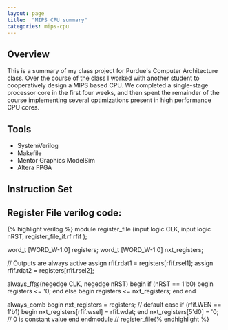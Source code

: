 ```yaml
---
layout: page
title:  "MIPS CPU summary"
categories: mips-cpu
---
```


## Overview

This is a summary of my class project for Purdue's Computer Architecture class. Over the course of the class I worked with another student to cooperatively design a MIPS based CPU. We completed a single-stage processor core in the first four weeks, and then spent the remainder of the course implementing several optimizations present in high performance CPU cores.

## Tools

  * SystemVerilog
  * Makefile
  * Mentor Graphics ModelSim
  * Altera FPGA

## Instruction Set

## Register File verilog code:

{% highlight verilog %}
module register_file (input logic CLK, 
		      input logic nRST, 
		      register_file_if.rf rfif
		      );

   
   word_t [WORD_W-1:0] registers;
   word_t [WORD_W-1:0] nxt_registers;

   // Outputs are always active
   assign rfif.rdat1 = registers[rfif.rsel1];
   assign rfif.rdat2 = registers[rfif.rsel2]; 

   always_ff@(negedge CLK, negedge nRST) begin
      if (nRST == 1'b0) begin
	 registers <= '0;
      end
      else begin
	 registers <= nxt_registers;
      end
   end
   
   always_comb begin
      nxt_registers = registers; // default case
      if (rfif.WEN == 1'b1) begin
	 nxt_registers[rfif.wsel] = rfif.wdat;
      end
      nxt_registers[5'd0] = '0; // 0 is constant value
   end
endmodule // register_file{% endhighlight %}
